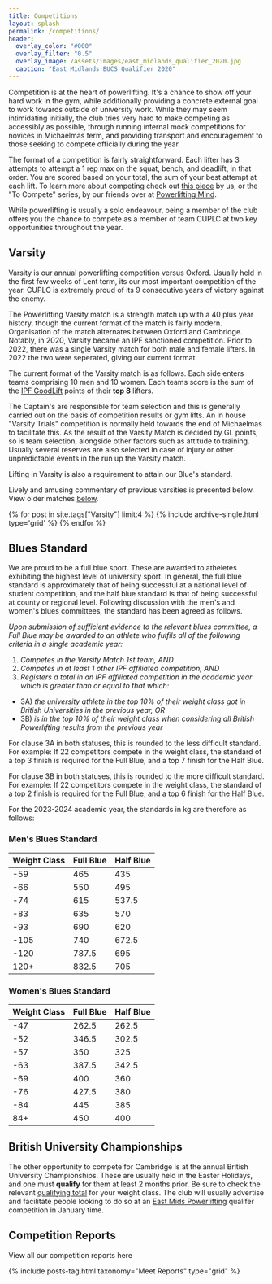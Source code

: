 ```yaml
---
title: Competitions
layout: splash
permalink: /competitions/
header:
  overlay_color: "#000"
  overlay_filter: "0.5"
  overlay_image: /assets/images/east_midlands_qualifier_2020.jpg
  caption: "East Midlands BUCS Qualifier 2020"
---
```


Competition is at the heart of powerlifting. It's a chance to show off your hard work in the gym, while additionally providing a concrete external goal to work towards outside of university work. While they may seem intimidating initially, the club tries very hard to make competing as accessibly as possible, through running internal mock competitions for novices in Michaelmas term, and providing transport and encouragement to those seeking to compete officially during the year.

The format of a competition is fairly straightforward. Each lifter has 3 attempts to attempt a 1 rep max on the squat, bench, and deadlift, in that order. You are scored based on your total, the sum of your best attempt at each lift. To learn more about competing check out [this piece]({{site.url}}{{site.baseurl}}/resources/competition-advice/) by us, or the "To Compete" series, by our friends over at [Powerlifting Mind](https://powerliftingmind.home.blog/).

While powerlifting is usually a solo endeavour, being a member of the club offers you the chance to compete as a member of team CUPLC at two key opportunities throughout the year.

## Varsity

Varsity is our annual powerlifting competition versus Oxford. Usually held in the first few weeks of Lent term, its our most important competition of the year. CUPLC is extremely proud of its 9 consecutive years of victory against the enemy.

The Powerlifting Varsity match is a strength match up with a 40 plus year history, though the current format of the match is fairly modern. Organisation of the match alternates between Oxford and Cambridge. Notably,  in 2020, Varsity became an IPF sanctioned competition. Prior to 2022, there was a single Varsity match for both male and female lifters. In 2022 the two were seperated, giving our current format.

The current format of the Varsity match is as follows. Each side enters teams comprising 10 men and 10 women. Each teams score is the sum of the [IPF GoodLift](https://www.ipfpointscalculator.com/) points of their **top 8** lifters.

The Captain's are responsible for team selection and this is generally carried out on the basis of competition results or gym lifts. An in house "Varsity Trials" competition is normally held towards the end of Michaelmas to facilitate this. As the result of the Varsity Match is decided by GL points, so is team selection, alongside other factors such as attitude to training. Usually several reserves are also selected in case of injury or other unpredictable events in the run up the Varsity match.

Lifting in Varsity is also a requirement to attain our Blue's standard.

Lively and amusing commentary of previous varsities is presented below. View older matches [below](#competition-reports).

<div class="entries-grid">
  {% for post in site.tags["Varsity"] limit:4 %}
    {% include archive-single.html type='grid' %}
  {% endfor %}
</div>

## Blues Standard

We are proud to be a full blue sport. These are awarded to atheletes exhibiting the highest level of university sport.  In general, the full blue standard is approximately that of being successful at a national level of student competition, and the half blue standard is that of being successful at county or regional level. Following discussion with the men's and women's blues committees, the standard has been agreed as follows.

_Upon submission of sufficient evidence to the relevant blues committee, a Full Blue may be awarded to an athlete who fulfils all of the following criteria in a single academic year:_
1. _Competes in the Varsity Match 1st team, AND_
2. _Competes in at least 1 other IPF affiliated competition, AND_
3. _Registers a total in an IPF affiliated competition in the academic year which is greater than or equal to that which:_
* 3A) _the university athlete in the top 10% of their weight class got in British Universities in the previous year, OR_
* 3B) _is in the top 10% of their weight class when considering all British Powerlifting results from the previous year_

For clause 3A in both statuses, this is rounded to the less difficult standard. For example: If 22 competitors compete in the weight class, the standard of a top 3 finish is required for the Full Blue, and a top 7 finish for the Half Blue.

For clause 3B in both statuses, this is rounded to the more difficult standard. For example: If 22 competitors compete in the weight class, the standard of a top 2 finish is required for the Full Blue, and a top 6 finish for the Half Blue.

For the 2023-2024 academic year, the standards in kg are therefore as follows:

### Men's Blues Standard

| Weight Class | Full Blue | Half Blue |
|--------------|-----------|-----------|
|          -59 | 465       | 435       |
|          -66 | 550       | 495       |
|          -74 | 615       | 537.5     |
|          -83 | 635       | 570       |
|          -93 | 690       | 620       |
|         -105 | 740       | 672.5     |
|         -120 | 787.5     | 695       |
|         120+ | 832.5     | 705       |

### Women's Blues Standard

| Weight Class | Full Blue | Half Blue |
|--------------|-----------|-----------|
| -47          | 262.5     | 262.5     |
| -52          | 346.5     | 302.5     |
| -57          | 350       | 325       |
| -63          | 387.5     | 342.5     |
| -69          | 400       | 360       |
| -76          | 427.5     | 380       |
| -84          | 445       | 385       |
| 84+          | 450       | 400       |


## British University Championships

The other opportunity to compete for Cambridge is at the annual British University Championships. These are usually held in the Easter Holidays, and one must **qualify** for them at least 2 months prior. Be sure to check the relevant [qualifying total](https://www.britishpowerlifting.org/qualifying-totals) for your weight class.  The club will usually advertise and facilitate people looking to do so at an [East Mids Powerlifting](https://eastmidspowerlifting.co.uk/) qualifer competition in January time.

## Competition Reports

View all our competition reports here

<div class="entries-{{ grid }}">
  {% include posts-tag.html taxonomy="Meet Reports" type="grid"  %}
</div>
